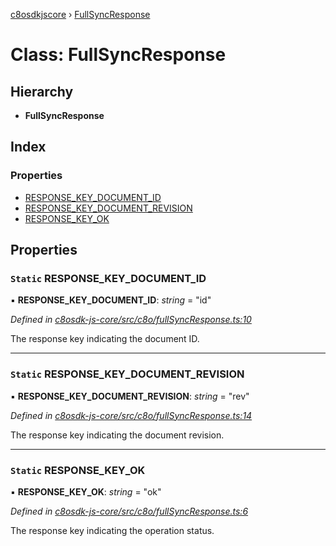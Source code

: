 [c8osdkjscore](../README.md) › [FullSyncResponse](fullsyncresponse.md)

# Class: FullSyncResponse

## Hierarchy

* **FullSyncResponse**

## Index

### Properties

* [RESPONSE_KEY_DOCUMENT_ID](fullsyncresponse.md#static-response_key_document_id)
* [RESPONSE_KEY_DOCUMENT_REVISION](fullsyncresponse.md#static-response_key_document_revision)
* [RESPONSE_KEY_OK](fullsyncresponse.md#static-response_key_ok)

## Properties

### `Static` RESPONSE_KEY_DOCUMENT_ID

▪ **RESPONSE_KEY_DOCUMENT_ID**: *string* = "id"

*Defined in [c8osdk-js-core/src/c8o/fullSyncResponse.ts:10](https://github.com/convertigo/c8osdk-angular/blob/615d4a7/src/c8o/fullSyncResponse.ts#L10)*

The response key indicating the document ID.

___

### `Static` RESPONSE_KEY_DOCUMENT_REVISION

▪ **RESPONSE_KEY_DOCUMENT_REVISION**: *string* = "rev"

*Defined in [c8osdk-js-core/src/c8o/fullSyncResponse.ts:14](https://github.com/convertigo/c8osdk-angular/blob/615d4a7/src/c8o/fullSyncResponse.ts#L14)*

The response key indicating the document revision.

___

### `Static` RESPONSE_KEY_OK

▪ **RESPONSE_KEY_OK**: *string* = "ok"

*Defined in [c8osdk-js-core/src/c8o/fullSyncResponse.ts:6](https://github.com/convertigo/c8osdk-angular/blob/615d4a7/src/c8o/fullSyncResponse.ts#L6)*

The response key indicating the operation status.
